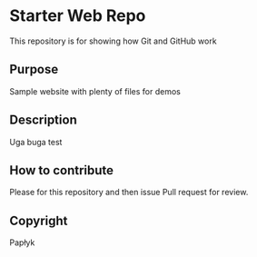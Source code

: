 # Starter Web Repo

This repository is for showing how Git and GitHub work

## Purpose

Sample website with plenty of files for demos

## Description

Uga buga test

## How to contribute 

Please for this repository and then issue Pull request for review.
## Copyright

Papłyk